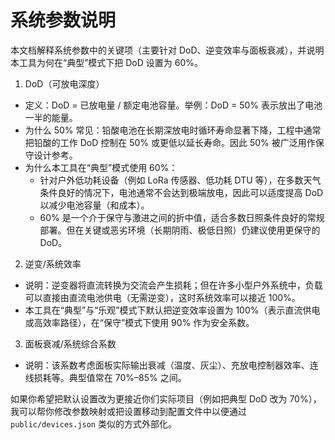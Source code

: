 # 系统参数说明

本文档解释系统参数中的关键项（主要针对 DoD、逆变效率与面板衰减），并说明本工具为何在“典型”模式下把 DoD 设置为 60%。

1. DoD（可放电深度）
- 定义：DoD = 已放电量 / 额定电池容量。举例：DoD = 50% 表示放出了电池一半的能量。
- 为什么 50% 常见：铅酸电池在长期深放电时循环寿命显著下降，工程中通常把铅酸的工作 DoD 控制在 50% 或更低以延长寿命。因此 50% 被广泛用作保守设计参考。
- 为什么本工具在“典型”模式使用 60%：
  - 针对户外低功耗设备（例如 LoRa 传感器、低功耗 DTU 等），在多数天气条件良好的情况下，电池通常不会达到极端放电，因此可以适度提高 DoD 以减少电池容量（和成本）。
  - 60% 是一个介于保守与激进之间的折中值，适合多数日照条件良好的常规部署。但在关键或恶劣环境（长期阴雨、极低日照）仍建议使用更保守的 DoD。

2. 逆变/系统效率
- 说明：逆变器将直流转换为交流会产生损耗；但在许多小型户外系统中，负载可以直接由直流电池供电（无需逆变），这时系统效率可以接近 100%。
- 本工具在“典型”与“乐观”模式下默认把逆变效率设置为 100%（表示直流供电或高效率路径），在“保守”模式下使用 90% 作为安全系数。

3. 面板衰减/系统综合系数
- 说明：该系数考虑面板实际输出衰减（温度、灰尘）、充放电控制器效率、连线损耗等。典型值常在 70%–85% 之间。

如果你希望把默认设置改为更接近你们实际项目（例如把典型 DoD 改为 70%），我可以帮你修改参数映射或把设置移动到配置文件中以便通过 `public/devices.json` 类似的方式外部化。 
